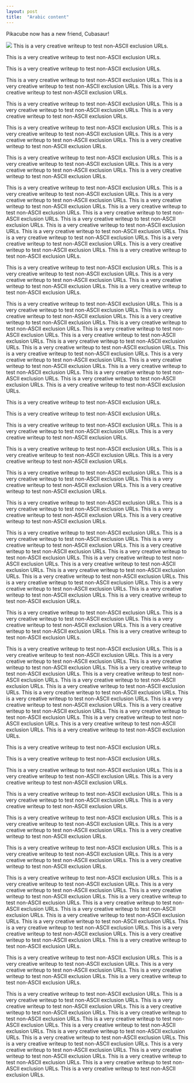 ```yaml
---
layout: post
title:  "Arabic content"
---
```

Pikacube now has a new friend, Cubasaur!

<img src="{{site.baseurl}}/assets/img/cubasaur.jpg">
This is a very creative writeup to test non-ASCII exclusion URLs.

This is a very creative writeup to test non-ASCII exclusion URLs.

This is a very creative writeup to test non-ASCII exclusion URLs.

This is a very creative writeup to test non-ASCII exclusion URLs.
This is a very creative writeup to test non-ASCII exclusion URLs.
This is a very creative writeup to test non-ASCII exclusion URLs.

This is a very creative writeup to test non-ASCII exclusion URLs.
This is a very creative writeup to test non-ASCII exclusion URLs.
This is a very creative writeup to test non-ASCII exclusion URLs.

This is a very creative writeup to test non-ASCII exclusion URLs.
This is a very creative writeup to test non-ASCII exclusion URLs.
This is a very creative writeup to test non-ASCII exclusion URLs.
This is a very creative writeup to test non-ASCII exclusion URLs.

This is a very creative writeup to test non-ASCII exclusion URLs.
This is a very creative writeup to test non-ASCII exclusion URLs.
This is a very creative writeup to test non-ASCII exclusion URLs.
This is a very creative writeup to test non-ASCII exclusion URLs.

This is a very creative writeup to test non-ASCII exclusion URLs.
This is a very creative writeup to test non-ASCII exclusion URLs.
This is a very creative writeup to test non-ASCII exclusion URLs.
This is a very creative writeup to test non-ASCII exclusion URLs.
This is a very creative writeup to test non-ASCII exclusion URLs.
This is a very creative writeup to test non-ASCII exclusion URLs.
This is a very creative writeup to test non-ASCII exclusion URLs.
This is a very creative writeup to test non-ASCII exclusion URLs.
This is a very creative writeup to test non-ASCII exclusion URLs.
This is a very creative writeup to test non-ASCII exclusion URLs.
This is a very creative writeup to test non-ASCII exclusion URLs.
This is a very creative writeup to test non-ASCII exclusion URLs.
This is a very creative writeup to test non-ASCII exclusion URLs.

This is a very creative writeup to test non-ASCII exclusion URLs.
This is a very creative writeup to test non-ASCII exclusion URLs.
This is a very creative writeup to test non-ASCII exclusion URLs.
This is a very creative writeup to test non-ASCII exclusion URLs.
This is a very creative writeup to test non-ASCII exclusion URLs.

This is a very creative writeup to test non-ASCII exclusion URLs.
This is a very creative writeup to test non-ASCII exclusion URLs.
This is a very creative writeup to test non-ASCII exclusion URLs.
This is a very creative writeup to test non-ASCII exclusion URLs.
This is a very creative writeup to test non-ASCII exclusion URLs.
This is a very creative writeup to test non-ASCII exclusion URLs.
This is a very creative writeup to test non-ASCII exclusion URLs.
This is a very creative writeup to test non-ASCII exclusion URLs.
This is a very creative writeup to test non-ASCII exclusion URLs.
This is a very creative writeup to test non-ASCII exclusion URLs.
This is a very creative writeup to test non-ASCII exclusion URLs.
This is a very creative writeup to test non-ASCII exclusion URLs.
This is a very creative writeup to test non-ASCII exclusion URLs.
This is a very creative writeup to test non-ASCII exclusion URLs.
This is a very creative writeup to test non-ASCII exclusion URLs.
This is a very creative writeup to test non-ASCII exclusion URLs.

This is a very creative writeup to test non-ASCII exclusion URLs.

This is a very creative writeup to test non-ASCII exclusion URLs.

This is a very creative writeup to test non-ASCII exclusion URLs.
This is a very creative writeup to test non-ASCII exclusion URLs.
This is a very creative writeup to test non-ASCII exclusion URLs.

This is a very creative writeup to test non-ASCII exclusion URLs.
This is a very creative writeup to test non-ASCII exclusion URLs.
This is a very creative writeup to test non-ASCII exclusion URLs.

This is a very creative writeup to test non-ASCII exclusion URLs.
This is a very creative writeup to test non-ASCII exclusion URLs.
This is a very creative writeup to test non-ASCII exclusion URLs.
This is a very creative writeup to test non-ASCII exclusion URLs.

This is a very creative writeup to test non-ASCII exclusion URLs.
This is a very creative writeup to test non-ASCII exclusion URLs.
This is a very creative writeup to test non-ASCII exclusion URLs.
This is a very creative writeup to test non-ASCII exclusion URLs.

This is a very creative writeup to test non-ASCII exclusion URLs.
This is a very creative writeup to test non-ASCII exclusion URLs.
This is a very creative writeup to test non-ASCII exclusion URLs.
This is a very creative writeup to test non-ASCII exclusion URLs.
This is a very creative writeup to test non-ASCII exclusion URLs.
This is a very creative writeup to test non-ASCII exclusion URLs.
This is a very creative writeup to test non-ASCII exclusion URLs.
This is a very creative writeup to test non-ASCII exclusion URLs.
This is a very creative writeup to test non-ASCII exclusion URLs.
This is a very creative writeup to test non-ASCII exclusion URLs.
This is a very creative writeup to test non-ASCII exclusion URLs.
This is a very creative writeup to test non-ASCII exclusion URLs.
This is a very creative writeup to test non-ASCII exclusion URLs.

This is a very creative writeup to test non-ASCII exclusion URLs.
This is a very creative writeup to test non-ASCII exclusion URLs.
This is a very creative writeup to test non-ASCII exclusion URLs.
This is a very creative writeup to test non-ASCII exclusion URLs.
This is a very creative writeup to test non-ASCII exclusion URLs.

This is a very creative writeup to test non-ASCII exclusion URLs.
This is a very creative writeup to test non-ASCII exclusion URLs.
This is a very creative writeup to test non-ASCII exclusion URLs.
This is a very creative writeup to test non-ASCII exclusion URLs.
This is a very creative writeup to test non-ASCII exclusion URLs.
This is a very creative writeup to test non-ASCII exclusion URLs.
This is a very creative writeup to test non-ASCII exclusion URLs.
This is a very creative writeup to test non-ASCII exclusion URLs.
This is a very creative writeup to test non-ASCII exclusion URLs.
This is a very creative writeup to test non-ASCII exclusion URLs.
This is a very creative writeup to test non-ASCII exclusion URLs.
This is a very creative writeup to test non-ASCII exclusion URLs.
This is a very creative writeup to test non-ASCII exclusion URLs.
This is a very creative writeup to test non-ASCII exclusion URLs.
This is a very creative writeup to test non-ASCII exclusion URLs.
This is a very creative writeup to test non-ASCII exclusion URLs.

This is a very creative writeup to test non-ASCII exclusion URLs.

This is a very creative writeup to test non-ASCII exclusion URLs.

This is a very creative writeup to test non-ASCII exclusion URLs.
This is a very creative writeup to test non-ASCII exclusion URLs.
This is a very creative writeup to test non-ASCII exclusion URLs.

This is a very creative writeup to test non-ASCII exclusion URLs.
This is a very creative writeup to test non-ASCII exclusion URLs.
This is a very creative writeup to test non-ASCII exclusion URLs.

This is a very creative writeup to test non-ASCII exclusion URLs.
This is a very creative writeup to test non-ASCII exclusion URLs.
This is a very creative writeup to test non-ASCII exclusion URLs.
This is a very creative writeup to test non-ASCII exclusion URLs.

This is a very creative writeup to test non-ASCII exclusion URLs.
This is a very creative writeup to test non-ASCII exclusion URLs.
This is a very creative writeup to test non-ASCII exclusion URLs.
This is a very creative writeup to test non-ASCII exclusion URLs.

This is a very creative writeup to test non-ASCII exclusion URLs.
This is a very creative writeup to test non-ASCII exclusion URLs.
This is a very creative writeup to test non-ASCII exclusion URLs.
This is a very creative writeup to test non-ASCII exclusion URLs.
This is a very creative writeup to test non-ASCII exclusion URLs.
This is a very creative writeup to test non-ASCII exclusion URLs.
This is a very creative writeup to test non-ASCII exclusion URLs.
This is a very creative writeup to test non-ASCII exclusion URLs.
This is a very creative writeup to test non-ASCII exclusion URLs.
This is a very creative writeup to test non-ASCII exclusion URLs.
This is a very creative writeup to test non-ASCII exclusion URLs.
This is a very creative writeup to test non-ASCII exclusion URLs.
This is a very creative writeup to test non-ASCII exclusion URLs.

This is a very creative writeup to test non-ASCII exclusion URLs.
This is a very creative writeup to test non-ASCII exclusion URLs.
This is a very creative writeup to test non-ASCII exclusion URLs.
This is a very creative writeup to test non-ASCII exclusion URLs.
This is a very creative writeup to test non-ASCII exclusion URLs.

This is a very creative writeup to test non-ASCII exclusion URLs.
This is a very creative writeup to test non-ASCII exclusion URLs.
This is a very creative writeup to test non-ASCII exclusion URLs.
This is a very creative writeup to test non-ASCII exclusion URLs.
This is a very creative writeup to test non-ASCII exclusion URLs.
This is a very creative writeup to test non-ASCII exclusion URLs.
This is a very creative writeup to test non-ASCII exclusion URLs.
This is a very creative writeup to test non-ASCII exclusion URLs.
This is a very creative writeup to test non-ASCII exclusion URLs.
This is a very creative writeup to test non-ASCII exclusion URLs.
This is a very creative writeup to test non-ASCII exclusion URLs.
This is a very creative writeup to test non-ASCII exclusion URLs.
This is a very creative writeup to test non-ASCII exclusion URLs.
This is a very creative writeup to test non-ASCII exclusion URLs.
This is a very creative writeup to test non-ASCII exclusion URLs.
